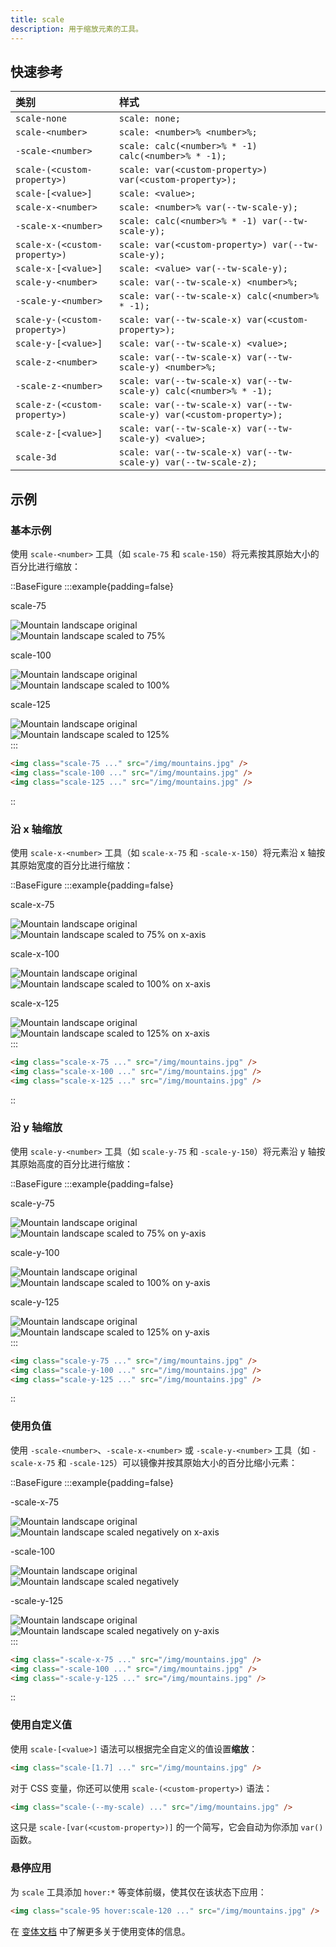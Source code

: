 ```yaml
---
title: scale
description: 用于缩放元素的工具。
---
```


## 快速参考

| 类别                        | 样式                                                                                                                                                                                                                                                                                                                                                                                                                        |
| :-------------------------- | :---------------------------------------------------------------------------------------------------------------------------------------------------------------------------------------------------------------------------------------------------------------------------------------------------------------------------------------------------------------------------------------------------------- |
| `scale-none`                | `scale: none;`                                                                                                                                                                                                                                                                                                                                                                                             |
| `scale-<number>`            | `scale: <number>% <number>%;`                                                                                                                                                                                                                                                                                                                                                                             |
| `-scale-<number>`           | `scale: calc(<number>% * -1) calc(<number>% * -1);`                                                                                                                                                                                                                                                                                                                                                     |
| `scale-(<custom-property>)` | `scale: var(<custom-property>) var(<custom-property>);`                                                                                                                                                                                                                                                                                                                                                    |
| `scale-[<value>]`           | `scale: <value>;`                                                                                                                                                                                                                                                                                                                                                                                          |
| `scale-x-<number>`          | `scale: <number>% var(--tw-scale-y);`                                                                                                                                                                                                                                                                                                                                                                    |
| `-scale-x-<number>`         | `scale: calc(<number>% * -1) var(--tw-scale-y);`                                                                                                                                                                                                                                                                                                                                                         |
| `scale-x-(<custom-property>)` | `scale: var(<custom-property>) var(--tw-scale-y);`                                                                                                                                                                                                                                                                                                                                                        |
| `scale-x-[<value>]`         | `scale: <value> var(--tw-scale-y);`                                                                                                                                                                                                                                                                                                                                                                       |
| `scale-y-<number>`          | `scale: var(--tw-scale-x) <number>%;`                                                                                                                                                                                                                                                                                                                                                                    |
| `-scale-y-<number>`         | `scale: var(--tw-scale-x) calc(<number>% * -1);`                                                                                                                                                                                                                                                                                                                                                         |
| `scale-y-(<custom-property>)` | `scale: var(--tw-scale-x) var(<custom-property>);`                                                                                                                                                                                                                                                                                                                                                        |
| `scale-y-[<value>]`         | `scale: var(--tw-scale-x) <value>;`                                                                                                                                                                                                                                                                                                                                                                       |
| `scale-z-<number>`          | `scale: var(--tw-scale-x) var(--tw-scale-y) <number>%;`                                                                                                                                                                                                                                                                                                                                                  |
| `-scale-z-<number>`         | `scale: var(--tw-scale-x) var(--tw-scale-y) calc(<number>% * -1);`                                                                                                                                                                                                                                                                                                                                       |
| `scale-z-(<custom-property>)` | `scale: var(--tw-scale-x) var(--tw-scale-y) var(<custom-property>);`                                                                                                                                                                                                                                                                                                                                    |
| `scale-z-[<value>]`         | `scale: var(--tw-scale-x) var(--tw-scale-y) <value>;`                                                                                                                                                                                                                                                                                                                                                    |
| `scale-3d`                  | `scale: var(--tw-scale-x) var(--tw-scale-y) var(--tw-scale-z);` |

## 示例

### 基本示例

使用 `scale-<number>` 工具（如 `scale-75` 和 `scale-150`）将元素按其原始大小的百分比进行缩放：

::BaseFigure
:::example{padding=false}
<div class="flex scroll-p-8 overflow-scroll sm:block sm:overflow-visible">
  <div class="flex shrink-0 items-center justify-around gap-12 p-8 px-12 pb-10 font-mono font-bold sm:gap-4 sm:px-8">
    <div class="flex shrink-0 flex-col items-center">
      <p class="mb-9 text-center font-mono text-xs font-medium text-gray-500 dark:text-gray-400">scale-75</p>
      <div class="relative">
        <div class="absolute inset-0">
          <img
            class="size-24 rounded-lg object-cover opacity-25"
            src="https://images.unsplash.com/photo-1554629947-334ff61d85dc?ixid=MnwxMjA3fDB8MHxwaG90by1wYWdlfHx8fGVufDB8fHx8&ixlib=rb-1.2.1&auto=format&fit=crop&w=1000&h=1000&q=90"
            alt="Mountain landscape original"
          />
        </div>
        <div class="relative z-10 scale-75">
          <img
            class="size-24 rounded-lg object-cover"
            src="https://images.unsplash.com/photo-1554629947-334ff61d85dc?ixid=MnwxMjA3fDB8MHxwaG90by1wYWdlfHx8fGVufDB8fHx8&ixlib=rb-1.2.1&auto=format&fit=crop&w=1000&h=1000&q=90"
            alt="Mountain landscape scaled to 75%"
          />
          <div class="absolute inset-0 rounded-lg ring-1 ring-black/10 ring-inset"></div>
        </div>
      </div>
    </div>
    <div class="flex shrink-0 flex-col items-center">
      <p class="mb-9 text-center font-mono text-xs font-medium text-gray-500 dark:text-gray-400">scale-100</p>
      <div class="relative">
        <div class="absolute inset-0">
          <img
            class="size-24 rounded-lg object-cover opacity-25"
            src="https://images.unsplash.com/photo-1554629947-334ff61d85dc?ixid=MnwxMjA3fDB8MHxwaG90by1wYWdlfHx8fGVufDB8fHx8&ixlib=rb-1.2.1&auto=format&fit=crop&w=1000&h=1000&q=90"
            alt="Mountain landscape original"
          />
        </div>
        <div class="relative z-10 scale-100">
          <img
            class="size-24 rounded-lg object-cover"
            src="https://images.unsplash.com/photo-1554629947-334ff61d85dc?ixid=MnwxMjA3fDB8MHxwaG90by1wYWdlfHx8fGVufDB8fHx8&ixlib=rb-1.2.1&auto=format&fit=crop&w=1000&h=1000&q=90"
            alt="Mountain landscape scaled to 100%"
          />
          <div class="absolute inset-0 rounded-lg ring-1 ring-black/10 ring-inset"></div>
        </div>
      </div>
    </div>
    <div class="flex shrink-0 flex-col items-center">
      <p class="mb-9 text-center font-mono text-xs font-medium text-gray-500 dark:text-gray-400">scale-125</p>
      <div class="relative">
        <div class="absolute inset-0">
          <img
            class="size-24 rounded-lg object-cover opacity-25"
            src="https://images.unsplash.com/photo-1554629947-334ff61d85dc?ixid=MnwxMjA3fDB8MHxwaG90by1wYWdlfHx8fGVufDB8fHx8&ixlib=rb-1.2.1&auto=format&fit=crop&w=1000&h=1000&q=90"
            alt="Mountain landscape original"
          />
        </div>
        <div class="relative z-10 scale-125">
          <img
            class="size-24 rounded-lg object-cover"
            src="https://images.unsplash.com/photo-1554629947-334ff61d85dc?ixid=MnwxMjA3fDB8MHxwaG90by1wYWdlfHx8fGVufDB8fHx8&ixlib=rb-1.2.1&auto=format&fit=crop&w=1000&h=1000&q=90"
            alt="Mountain landscape scaled to 125%"
          />
          <div class="absolute inset-0 rounded-lg ring-1 ring-black/10 ring-inset"></div>
        </div>
      </div>
    </div>
  </div>
</div>
:::

```html
<img class="scale-75 ..." src="/img/mountains.jpg" />
<img class="scale-100 ..." src="/img/mountains.jpg" />
<img class="scale-125 ..." src="/img/mountains.jpg" />
```
::

### 沿 x 轴缩放

使用 `scale-x-<number>` 工具（如 `scale-x-75` 和 `-scale-x-150`）将元素沿 x 轴按其原始宽度的百分比进行缩放：

::BaseFigure
:::example{padding=false}
<div class="flex scroll-p-8 overflow-scroll sm:block sm:overflow-visible">
  <div class="flex shrink-0 items-center justify-around gap-12 p-8 px-12 pb-10 font-mono font-bold sm:gap-4 sm:px-8">
    <div class="flex shrink-0 flex-col items-center">
      <p class="mb-9 text-center font-mono text-xs font-medium text-gray-500 dark:text-gray-400">scale-x-75</p>
      <div class="relative">
        <div class="absolute inset-0">
          <img
            class="size-24 rounded-lg object-cover opacity-25"
            src="https://images.unsplash.com/photo-1554629947-334ff61d85dc?ixid=MnwxMjA3fDB8MHxwaG90by1wYWdlfHx8fGVufDB8fHx8&ixlib=rb-1.2.1&auto=format&fit=crop&w=1000&h=1000&q=90"
            alt="Mountain landscape original"
          />
        </div>
        <div class="relative z-10 scale-x-75">
          <img
            class="size-24 rounded-lg object-cover"
            src="https://images.unsplash.com/photo-1554629947-334ff61d85dc?ixid=MnwxMjA3fDB8MHxwaG90by1wYWdlfHx8fGVufDB8fHx8&ixlib=rb-1.2.1&auto=format&fit=crop&w=1000&h=1000&q=90"
            alt="Mountain landscape scaled to 75% on x-axis"
          />
          <div class="absolute inset-0 rounded-lg ring-1 ring-black/10 ring-inset"></div>
        </div>
      </div>
    </div>
    <div class="flex shrink-0 flex-col items-center">
      <p class="mb-9 text-center font-mono text-xs font-medium text-gray-500 dark:text-gray-400">scale-x-100</p>
      <div class="relative">
        <div class="absolute inset-0">
          <img
            class="size-24 rounded-lg object-cover opacity-25"
            src="https://images.unsplash.com/photo-1554629947-334ff61d85dc?ixid=MnwxMjA3fDB8MHxwaG90by1wYWdlfHx8fGVufDB8fHx8&ixlib=rb-1.2.1&auto=format&fit=crop&w=1000&h=1000&q=90"
            alt="Mountain landscape original"
          />
        </div>
        <div class="relative z-10 scale-x-100">
          <img
            class="size-24 rounded-lg object-cover"
            src="https://images.unsplash.com/photo-1554629947-334ff61d85dc?ixid=MnwxMjA3fDB8MHxwaG90by1wYWdlfHx8fGVufDB8fHx8&ixlib=rb-1.2.1&auto=format&fit=crop&w=1000&h=1000&q=90"
            alt="Mountain landscape scaled to 100% on x-axis"
          />
          <div class="absolute inset-0 rounded-lg ring-1 ring-black/10 ring-inset"></div>
        </div>
      </div>
    </div>
    <div class="flex shrink-0 flex-col items-center">
      <p class="mb-9 text-center font-mono text-xs font-medium text-gray-500 dark:text-gray-400">scale-x-125</p>
      <div class="relative">
        <div class="absolute inset-0">
          <img
            class="size-24 rounded-lg object-cover opacity-25"
            src="https://images.unsplash.com/photo-1554629947-334ff61d85dc?ixid=MnwxMjA3fDB8MHxwaG90by1wYWdlfHx8fGVufDB8fHx8&ixlib=rb-1.2.1&auto=format&fit=crop&w=1000&h=1000&q=90"
            alt="Mountain landscape original"
          />
        </div>
        <div class="relative z-10 scale-x-125">
          <img
            class="size-24 rounded-lg object-cover"
            src="https://images.unsplash.com/photo-1554629947-334ff61d85dc?ixid=MnwxMjA3fDB8MHxwaG90by1wYWdlfHx8fGVufDB8fHx8&ixlib=rb-1.2.1&auto=format&fit=crop&w=1000&h=1000&q=90"
            alt="Mountain landscape scaled to 125% on x-axis"
          />
          <div class="absolute inset-0 rounded-lg ring-1 ring-black/10 ring-inset"></div>
        </div>
      </div>
    </div>
  </div>
</div>
:::

```html
<img class="scale-x-75 ..." src="/img/mountains.jpg" />
<img class="scale-x-100 ..." src="/img/mountains.jpg" />
<img class="scale-x-125 ..." src="/img/mountains.jpg" />
```
::

### 沿 y 轴缩放

使用 `scale-y-<number>` 工具（如 `scale-y-75` 和 `-scale-y-150`）将元素沿 y 轴按其原始高度的百分比进行缩放：

::BaseFigure
:::example{padding=false}
<div class="flex scroll-p-8 overflow-scroll sm:block sm:overflow-visible">
  <div class="flex shrink-0 items-center justify-around gap-12 p-8 px-12 pb-10 font-mono font-bold sm:gap-4 sm:px-8">
    <div class="flex shrink-0 flex-col items-center">
      <p class="mb-9 text-center font-mono text-xs font-medium text-gray-500 dark:text-gray-400">scale-y-75</p>
      <div class="relative">
        <div class="absolute inset-0">
          <img
            class="size-24 rounded-lg object-cover opacity-25"
            src="https://images.unsplash.com/photo-1554629947-334ff61d85dc?ixid=MnwxMjA3fDB8MHxwaG90by1wYWdlfHx8fGVufDB8fHx8&ixlib=rb-1.2.1&auto=format&fit=crop&w=1000&h=1000&q=90"
            alt="Mountain landscape original"
          />
        </div>
        <div class="relative z-10 scale-y-75">
          <img
            class="size-24 rounded-lg object-cover"
            src="https://images.unsplash.com/photo-1554629947-334ff61d85dc?ixid=MnwxMjA3fDB8MHxwaG90by1wYWdlfHx8fGVufDB8fHx8&ixlib=rb-1.2.1&auto=format&fit=crop&w=1000&h=1000&q=90"
            alt="Mountain landscape scaled to 75% on y-axis"
          />
          <div class="absolute inset-0 rounded-lg ring-1 ring-black/10 ring-inset"></div>
        </div>
      </div>
    </div>
    <div class="flex shrink-0 flex-col items-center">
      <p class="mb-9 text-center font-mono text-xs font-medium text-gray-500 dark:text-gray-400">scale-y-100</p>
      <div class="relative">
        <div class="absolute inset-0">
          <img
            class="size-24 rounded-lg object-cover opacity-25"
            src="https://images.unsplash.com/photo-1554629947-334ff61d85dc?ixid=MnwxMjA3fDB8MHxwaG90by1wYWdlfHx8fGVufDB8fHx8&ixlib=rb-1.2.1&auto=format&fit=crop&w=1000&h=1000&q=90"
            alt="Mountain landscape original"
          />
        </div>
        <div class="relative z-10 scale-y-100">
          <img
            class="size-24 rounded-lg object-cover"
            src="https://images.unsplash.com/photo-1554629947-334ff61d85dc?ixid=MnwxMjA3fDB8MHxwaG90by1wYWdlfHx8fGVufDB8fHx8&ixlib=rb-1.2.1&auto=format&fit=crop&w=1000&h=1000&q=90"
            alt="Mountain landscape scaled to 100% on y-axis"
          />
          <div class="absolute inset-0 rounded-lg ring-1 ring-black/10 ring-inset"></div>
        </div>
      </div>
    </div>
    <div class="flex shrink-0 flex-col items-center">
      <p class="mb-9 text-center font-mono text-xs font-medium text-gray-500 dark:text-gray-400">scale-y-125</p>
      <div class="relative">
        <div class="absolute inset-0">
          <img
            class="size-24 rounded-lg object-cover opacity-25"
            src="https://images.unsplash.com/photo-1554629947-334ff61d85dc?ixid=MnwxMjA3fDB8MHxwaG90by1wYWdlfHx8fGVufDB8fHx8&ixlib=rb-1.2.1&auto=format&fit=crop&w=1000&h=1000&q=90"
            alt="Mountain landscape original"
          />
        </div>
        <div class="relative z-10 scale-y-125">
          <img
            class="size-24 rounded-lg object-cover"
            src="https://images.unsplash.com/photo-1554629947-334ff61d85dc?ixid=MnwxMjA3fDB8MHxwaG90by1wYWdlfHx8fGVufDB8fHx8&ixlib=rb-1.2.1&auto=format&fit=crop&w=1000&h=1000&q=90"
            alt="Mountain landscape scaled to 125% on y-axis"
          />
          <div class="absolute inset-0 rounded-lg ring-1 ring-black/10 ring-inset"></div>
        </div>
      </div>
    </div>
  </div>
</div>
:::

```html
<img class="scale-y-75 ..." src="/img/mountains.jpg" />
<img class="scale-y-100 ..." src="/img/mountains.jpg" />
<img class="scale-y-125 ..." src="/img/mountains.jpg" />
```
::

### 使用负值

使用 `-scale-<number>`、`-scale-x-<number>` 或 `-scale-y-<number>` 工具（如 `-scale-x-75` 和 `-scale-125`）可以镜像并按其原始大小的百分比缩小元素：

::BaseFigure
:::example{padding=false}
<div class="flex scroll-p-8 overflow-scroll sm:block sm:overflow-visible">
  <div class="flex shrink-0 items-center justify-around gap-12 p-8 px-12 pb-10 font-mono font-bold sm:gap-4 sm:px-8">
    <div class="flex shrink-0 flex-col items-center">
      <p class="mb-9 text-center font-mono text-xs font-medium text-gray-500 dark:text-gray-400">-scale-x-75</p>
      <div class="relative">
        <div class="absolute inset-0">
          <img
            class="size-24 rounded-lg object-cover opacity-25"
            src="https://images.unsplash.com/photo-1554629947-334ff61d85dc?ixid=MnwxMjA3fDB8MHxwaG90by1wYWdlfHx8fGVufDB8fHx8&ixlib=rb-1.2.1&auto=format&fit=crop&w=1000&h=1000&q=90"
            alt="Mountain landscape original"
          />
        </div>
        <div class="relative z-10 -scale-x-75">
          <img
            class="size-24 rounded-lg object-cover"
            src="https://images.unsplash.com/photo-1554629947-334ff61d85dc?ixid=MnwxMjA3fDB8MHxwaG90by1wYWdlfHx8fGVufDB8fHx8&ixlib=rb-1.2.1&auto=format&fit=crop&w=1000&h=1000&q=90"
            alt="Mountain landscape scaled negatively on x-axis"
          />
          <div class="absolute inset-0 rounded-lg ring-1 ring-black/10 ring-inset"></div>
        </div>
      </div>
    </div>
    <div class="flex shrink-0 flex-col items-center">
      <p class="mb-9 text-center font-mono text-xs font-medium text-gray-500 dark:text-gray-400">-scale-100</p>
      <div class="relative">
        <div class="absolute inset-0">
          <img
            class="size-24 rounded-lg object-cover opacity-25"
            src="https://images.unsplash.com/photo-1554629947-334ff61d85dc?ixid=MnwxMjA3fDB8MHxwaG90by1wYWdlfHx8fGVufDB8fHx8&ixlib=rb-1.2.1&auto=format&fit=crop&w=1000&h=1000&q=90"
            alt="Mountain landscape original"
          />
        </div>
        <div class="relative z-10 -scale-100">
          <img
            class="size-24 rounded-lg object-cover"
            src="https://images.unsplash.com/photo-1554629947-334ff61d85dc?ixid=MnwxMjA3fDB8MHxwaG90by1wYWdlfHx8fGVufDB8fHx8&ixlib=rb-1.2.1&auto=format&fit=crop&w=1000&h=1000&q=90"
            alt="Mountain landscape scaled negatively"
          />
          <div class="absolute inset-0 rounded-lg ring-1 ring-black/10 ring-inset"></div>
        </div>
      </div>
    </div>
    <div class="flex shrink-0 flex-col items-center">
      <p class="mb-9 text-center font-mono text-xs font-medium text-gray-500 dark:text-gray-400">
        -scale-y-125
      </p>
      <div class="relative">
        <div class="absolute inset-0">
          <img
            class="size-24 rounded-lg object-cover opacity-25"
            src="https://images.unsplash.com/photo-1554629947-334ff61d85dc?ixid=MnwxMjA3fDB8MHxwaG90by1wYWdlfHx8fGVufDB8fHx8&ixlib=rb-1.2.1&auto=format&fit=crop&w=1000&h=1000&q=90"
            alt="Mountain landscape original"
          />
        </div>
        <div class="relative z-10 -scale-y-125">
          <img
            class="size-24 rounded-lg object-cover"
            src="https://images.unsplash.com/photo-1554629947-334ff61d85dc?ixid=MnwxMjA3fDB8MHxwaG90by1wYWdlfHx8fGVufDB8fHx8&ixlib=rb-1.2.1&auto=format&fit=crop&w=1000&h=1000&q=90"
            alt="Mountain landscape scaled negatively on y-axis"
          />
          <div class="absolute inset-0 rounded-lg ring-1 ring-black/10 ring-inset"></div>
        </div>
      </div>
    </div>
  </div>
</div>
:::

```html
<img class="-scale-x-75 ..." src="/img/mountains.jpg" />
<img class="-scale-100 ..." src="/img/mountains.jpg" />
<img class="-scale-y-125 ..." src="/img/mountains.jpg" />
```
::

### 使用自定义值

使用 `scale-[<value>]` 语法可以根据完全自定义的值设置**缩放**：

```html
<img class="scale-[1.7] ..." src="/img/mountains.jpg" />
```

对于 CSS 变量，你还可以使用 `scale-(<custom-property>)` 语法：

```html
<img class="scale-(--my-scale) ..." src="/img/mountains.jpg" />
```
这只是 `scale-[var(<custom-property>)]` 的一个简写，它会自动为你添加 `var()` 函数。

### 悬停应用

为 `scale` 工具添加 `hover:*` 等变体前缀，使其仅在该状态下应用：

```html
<img class="scale-95 hover:scale-120 ..." src="/img/mountains.jpg" />
```

在 [变体文档](https://tailwindcss.com/docs/hover-focus-and-other-states) 中了解更多关于使用变体的信息。

